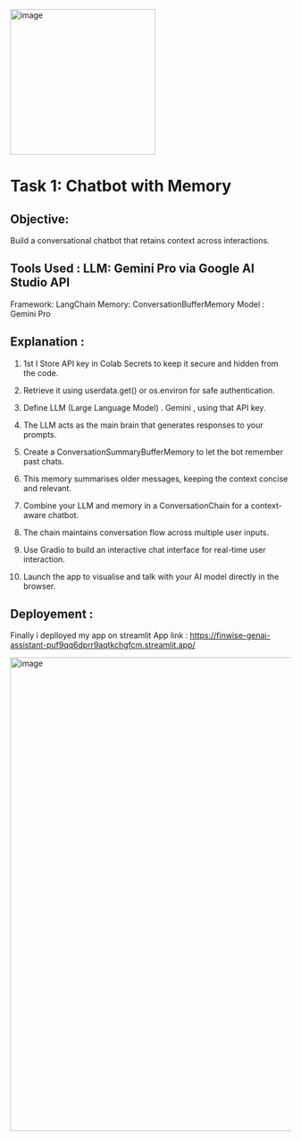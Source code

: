 <img width="260" height="260" alt="image" src="https://github.com/user-attachments/assets/3e53cc7e-0a0f-4373-bed2-d31e5e495f06" />



# Task 1: Chatbot with Memory

## Objective:
Build a conversational chatbot that retains context across interactions.

## Tools Used : LLM: Gemini Pro via Google AI Studio API
Framework: LangChain
Memory: ConversationBufferMemory 
Model : Gemini Pro

## Explanation : 

1. 1st I Store  API key in Colab Secrets to keep it secure and hidden from the code.

2. Retrieve it using userdata.get() or os.environ for safe authentication.

3. Define  LLM (Large Language Model) . Gemini , using that API key.

4. The LLM acts as the main brain that generates responses to your prompts.

5. Create a ConversationSummaryBufferMemory to let the bot remember past chats.

6. This memory summarises older messages, keeping the context concise and relevant.

7. Combine your LLM and memory in a ConversationChain for a context-aware chatbot.

8. The chain maintains conversation flow across multiple user inputs.

9. Use Gradio to build an interactive chat interface for real-time user interaction.

10. Launch the app to visualise and talk with your AI model directly in the browser.

## Deployement : 

Finally i deplloyed my app on streamlit 
App link : https://finwise-genai-assistant-puf9qq6dprr9aqtkchgfcm.streamlit.app/

<img width="1903" height="847" alt="image" src="https://github.com/user-attachments/assets/ba75a161-9c49-4514-96f9-3b8df3973d99" />


